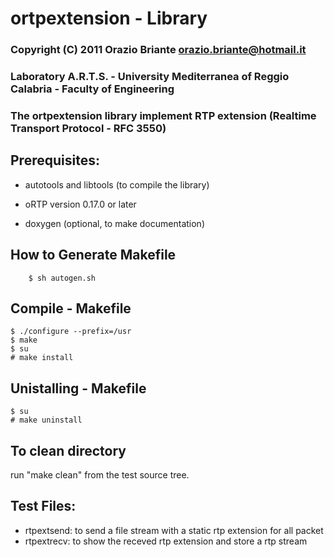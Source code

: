 # ortpextension - Library
### Copyright (C) 2011  Orazio Briante orazio.briante@hotmail.it
### Laboratory A.R.T.S. - University Mediterranea of Reggio Calabria - Faculty of Engineering

### The ortpextension library implement RTP extension (Realtime Transport Protocol - RFC 3550)

## Prerequisites:

* autotools and libtools (to compile the library)
* oRTP version 0.17.0 or later

* doxygen (optional, to make documentation)

## How to Generate Makefile
	    $ sh autogen.sh

## Compile - Makefile
    $ ./configure --prefix=/usr
    $ make
    $ su
    # make install

## Unistalling - Makefile
    $ su
    # make uninstall

## To clean directory
 
 run "make clean" from the test source tree.


## Test Files:

* rtpextsend: to send a file stream with a static rtp extension for all packet
* rtpextrecv: to show the receved rtp extension and store a rtp stream

